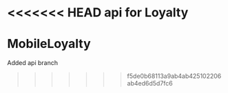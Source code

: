 <<<<<<< HEAD
api for Loyalty
=======
# MobileLoyalty
Added api branch
>>>>>>> f5de0b68113a9ab4ab425102206ab4ed6d5d7fc6
